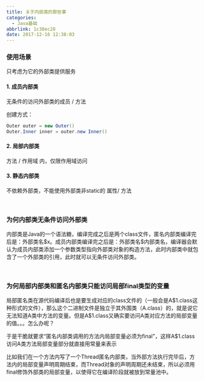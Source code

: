 ```yaml
---
title: 关于内部类的那些事
categories:
  - Java基础
abbrlink: 1c38ec28
date: 2017-12-16 12:38:03
---
```




### 使用场景

只考虑为它的外部类提供服务

#### 1. 成员内部类

无条件的访问外部类的成员 / 方法

创建方式：

~~~java
Outer outer = new Outer()
Outer.Inner inner = outer.new Inner()
~~~

#### 2. 局部内部类

方法 / 作用域 内，仅限作用域访问

#### 3. 静态内部类

不依赖外部类，不能使用外部类非static的 属性/ 方法

<br/>

### 为何内部类无条件访问外部类

内部类是Java的一个语法糖，编译完成之后是两个class文件，匿名内部类编译完后是：外部类名$x。成员内部类编译完之后是：外部类名\$内部类名，编译器会默认为成员内部类添加一个参数类型指向外部类对象的构造方法，此时内部类中就包含了一个外部类的引用，此时就可以无条件访问外部类。

<br/>

### 为何局部内部类和匿名内部类只能访问局部final类型的变量

局部匿名类在源代码编译后也是要生成对应的class文件的（一般会是A\$1.class这种形式的文件），那么这个二进制文件是独立于其外围类（A.class）的，就是说它无法知道A类中方法的变量。但是A$1.class又确实要访问A类对应方法的局部变量的值。。。怎么办呢？

于是干脆就要求“匿名内部类调用的方法内局部变量必须为final”，这样A$1.class访问A类方法局部变量部分就直接用常量来表示

比如我们在一个方法内写了一个Thread匿名内部类，当外部方法执行完毕后，方法内的局部变量声明周期结束，而Thread对象的声明周期还未结束，所以必须用final修饰外部类的局部变量，以使得它在编译阶段就被放到常量池中。

